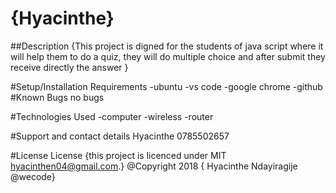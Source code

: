 # {Hyacinthe}

##Description
{This project is digned for the students of java script where it will help them to do a quiz, they will do multiple choice and after submit they receive directly the answer }

#Setup/Installation Requirements
-ubuntu
-vs code
-google chrome
-github
#Known Bugs
no bugs

#Technologies Used
-computer
-wireless
-router

#Support and contact details
Hyacinthe 0785502657

#License
License {this project is licenced under MIT hyacinthen04@gmail.com.} @Copyright 2018 { Hyacinthe Ndayiragije @wecode} 
